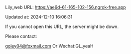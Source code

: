 Lily_web URL: https://ae6d-61-165-102-156.ngrok-free.app

Updated at: 2024-12-10 16:06:31

If you cannot open this URL, the server might be down.

Please contact: 

goley04@foxmail.com Or Wechat:GL_yeaH
